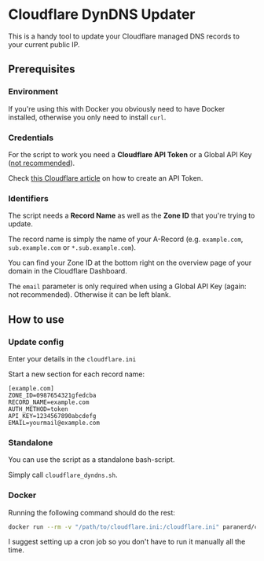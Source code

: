 # Cloudflare DynDNS Updater

This is a handy tool to update your Cloudflare managed DNS records to your current public IP.

## Prerequisites

### Environment

If you're using this with Docker you obviously need to have Docker installed, otherwise you only need to install `curl`.

### Credentials

For the script to work you need a **Cloudflare API Token** or a Global API Key ([not recommended](https://developers.cloudflare.com/api/keys)).

Check [this Cloudflare article](https://developers.cloudflare.com/api/tokens/create) on how to create an API Token.

### Identifiers

The script needs a **Record Name** as well as the **Zone ID** that you're trying to update.

The record name is simply the name of your A-Record (e.g. `example.com`, `sub.example.com` or `*.sub.example.com`).

You can find your Zone ID at the bottom right on the overview page of your domain in the Cloudflare Dashboard.

The `email` parameter is only required when using a Global API Key (again: not recommended). Otherwise it can be left blank.

## How to use

### Update config

Enter your details in the `cloudflare.ini`

Start a new section for each record name:

```
[example.com]
ZONE_ID=0987654321gfedcba
RECORD_NAME=example.com
AUTH_METHOD=token
API_KEY=1234567890abcdefg
EMAIL=yourmail@example.com
```

### Standalone

You can use the script as a standalone bash-script.

Simply call `cloudflare_dyndns.sh`.

### Docker

Running the following command should do the rest:

```bash
docker run --rm -v "/path/to/cloudflare.ini:/cloudflare.ini" paranerd/cloudflare-dyndns
```

I suggest setting up a cron job so you don't have to run it manually all the time.
